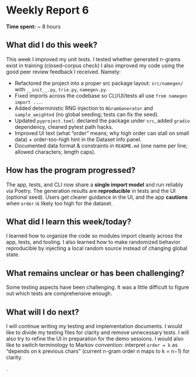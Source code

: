 # Weekly Report 6

**Time spent:** ~ 8 hours 

## What did I do this week?
This week I improved my unit tests. I tested whether generated n-grams exist in training (closed-corpus check) I also improved my code using the good peer review feedback I received. Namely:
- Refactored the project into a proper src package layout: `src/namegen/` with `__init__.py`, `trie.py`, `namegen.py`.
- Fixed imports across the codebase so CLI/UI/tests all use `from namegen import ...`.
- Added deterministic RNG injection to `NGramGenerator` and `sample_weighted` (no global seeding; tests can fix the seed).
- Updated `pyproject.toml`: declared the package under `src`, added `gradio` dependency, cleaned pytest path hacks.
- Improved UI text (what “order” means; why high order can stall on small data) + order-too-high hint in the Dataset info panel.
- Documented data format & constraints in `README.md` (one name per line; allowed characters; length caps).


## How has the program progressed?
The app, tests, and CLI now share a **single import model** and run reliably via Poetry. The generation results are **reproducible** in tests and the UI (optional seed). Users get clearer guidance in the UI, and the app **cautions** when `order` is likely too high for the dataset.

## What did I learn this week/today?
I learned how to organize the code so modules import cleanly across the app, tests, and tooling. I also learned how to make randomized behavior reproducible by injecting a local random source instead of changing global state.

## What remains unclear or has been challenging?
Some testing aspects have been challenging. It was a little difficult to figure out which tests are comprehensive enough.
 
## What will I do next?
I will continue writing my testing and implementation documents. I would like to divide my testing files for clarity and remove unnecessary tests. I will also try to refine the UI in preparation for the demo sessions. I would also like to switch terminology to Markov convention: interpret `order = k` as “depends on k previous chars” (current n-gram order n maps to k = n−1) for clarity. 

.


